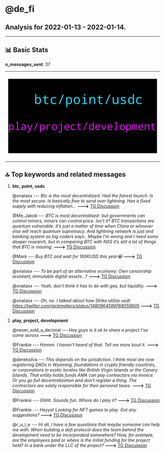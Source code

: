 # **@de_fi**
 ## Analysis for **2022-01-13** - **2022-01-14**.

---

## 📊 **Basic Stats**

**n_messages_sent**: 37

---
![wordcloud](de_fi_1Days_wordcloud.png)

---


## 🔝 **Top keywords and related messages**

1. **btc, point, usdc**

    @xnatasx --- *Btc is the most decentralized. Had the fairest launch. Is the most secure. Is basically free to send over lightning. Has a fixed supply with reducing inflation...* **--->** [TG Discussion](https://t.me/de_fi/233948)

    @Me_Jakob --- *BTC is most decentralised- but governments can control miners, miners can control price. Isn’t it? BTC transactions are quantum vulnerable. It’s just a matter of time when China or whoever else will reach quantum supremacy. And lightning network is just and banking system as big coders says.. Maybe I’m wrong and I need some deeper research, but in comparing BTC with NXS it’s still a lot of things that BTC is missing.* **--->** [TG Discussion](https://t.me/de_fi/233950)

    @Mark --- *Buy BTC and wait for 100KUSD this year😂* **--->** [TG Discussion](https://t.me/de_fi/233938)

    @xnatasx --- *To be part of an alternative economy. Own censorship resistant, immutable digital assets...?* **--->** [TG Discussion](https://t.me/de_fi/233946)

    @xnatasx --- *Yeah, don't think it has to do with gas, but liquidity.* **--->** [TG Discussion](https://t.me/de_fi/233962)

    @xnatasx --- *Oh, no. I talked about how Strike utilize usdt  https://twitter.com/jackmallers/status/1480964599768059905* **--->** [TG Discussion](https://t.me/de_fi/233968)

2. **play, project, development**

    @never_sold_a_decimal --- *Hey guys is it ok to share a project I’ve come across* **--->** [TG Discussion](https://t.me/de_fi/233991)

    @Frankie --- *Hmmm. I haven't heard of that. Tell me more bout it.* **--->** [TG Discussion](https://t.me/de_fi/234171)

    @dereksilva --- *This depends on the jurisdiction. I think most are now registering DAOs in Wyoming, foundations in crypto friendly countries, or corporations in exotic locales like British Virgin Islands or the Canary Islands. That entity holds funds AMA can pay contractors via invoice.   Or you go full decentralization and don’t register a thing. The contractors are solely responsible for their personal taxes.* **--->** [TG Discussion](https://t.me/de_fi/234156)

    @Frankie --- *Ohhh. Sounds fun. Where do I play it?* **--->** [TG Discussion](https://t.me/de_fi/234173)

    @Frankie --- *Heyya! Looking for NFT games to play. Got any suggestions?* **--->** [TG Discussion](https://t.me/de_fi/234169)

    @r_u_l_e --- *Hi all, I have a few questions that maybe someone can help me with. When building a defi protocol does the team behind the development need to be incorporated somewhere? How, for example, are the employees paid or where is the initial funding for the project held? In a bank under the LLC of the project?* **--->** [TG Discussion](https://t.me/de_fi/234123)


